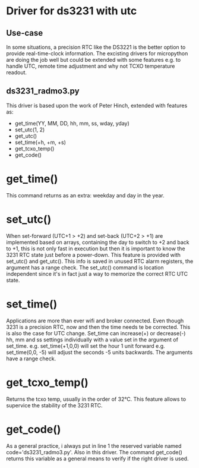 # Driver for ds3231 with utc

## Use-case

In some situations, a precision RTC like the DS3221 is the better option to provide real-time-clock information. The excisting drivers for micropython are doing the job well but could be extended with some features e.g. to handle UTC, remote time adjustment and why not TCXO temperature readout.

## ds3231_radmo3.py

This driver is based upon the work of Peter Hinch, extended with features as:

- get_time(YY, MM, DD, hh, mm, ss, wday, yday)
- set_utc(1, 2)
- get_utc() 
- set_time(+h, +m, +s)
- get_tcxo_temp()
- get_code()

# get_time()

This command returns as an extra: weekday and day in the year. 

# set_utc()

When set-forward (UTC+1 > +2) and set-back (UTC+2 > +1) are implemented based on arrays, containing the day to switch to +2 and back to +1, this is not only fast in execution but then it is important to know the 3231 RTC state just before a power-down. This feature is provided with set_utc() and get_utc(). This info is saved in unused RTC alarm registers, the argument has a range check. The
set_utc() command is location independent since it's in fact just a way to memorize the correct RTC UTC state.

# set_time()

Applications are more than ever wifi and broker connected. Even though 3231 is a precision RTC, now and then the time needs te be corrected. This is also the case for UTC change.
Set_time can increase(+) or decrease(-) hh, mm and ss settings individually with a value set in the argument of set_time.
e.g. set_time(+1,0,0) will set the hour 1 unit forward
e.g. set_time(0,0, -5) will adjust the seconds -5 units backwards.
The arguments have a range check.

# get_tcxo_temp()

Returns the tcxo temp, usually in the order of 32°C. This feature allows to supervice the stability of the 3231 RTC.

# get_code()

As a general practice, i always put in line 1 the reserved variable named code='ds3231_radmo3.py'. Also in this driver. The command get_code() returns this variable as a general means to verify if the right driver is used.
